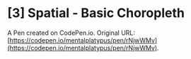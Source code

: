 # [3] Spatial - Basic Choropleth

A Pen created on CodePen.io. Original URL: [https://codepen.io/mentalplatypus/pen/rNjwWMv](https://codepen.io/mentalplatypus/pen/rNjwWMv).


